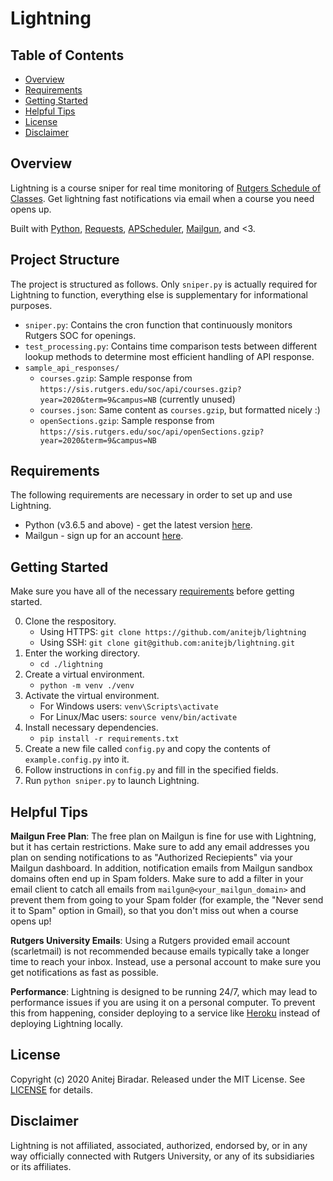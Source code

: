 # Lightning

## Table of Contents
- [Overview](#overview)
- [Requirements](#requirements)
- [Getting Started](#getting-started)
- [Helpful Tips](#helpful-tips)
- [License](#license)
- [Disclaimer](#disclaimer)

## Overview
Lightning is a course sniper for real time monitoring of [Rutgers Schedule of Classes](https://sis.rutgers.edu/soc/). Get lightning fast notifications via email when a course you need opens up.

Built with [Python](https://www.python.org/), [Requests](https://requests.readthedocs.io/), [APScheduler](https://apscheduler.readthedocs.io/), [Mailgun](https://www.mailgun.com/), and <3.

## Project Structure
The project is structured as follows. Only `sniper.py` is actually required for Lightning to function, everything else is supplementary for informational purposes.

- `sniper.py`: Contains the cron function that continuously monitors Rutgers SOC for openings.
- `test_processing.py`: Contains time comparison tests between different lookup methods to determine most efficient handling of API response.
- `sample_api_responses/`
    - `courses.gzip`: Sample response from `https://sis.rutgers.edu/soc/api/courses.gzip?year=2020&term=9&campus=NB` (currently unused)
    - `courses.json`: Same content as `courses.gzip`, but formatted nicely :)
    - `openSections.gzip`: Sample response from `https://sis.rutgers.edu/soc/api/openSections.gzip?year=2020&term=9&campus=NB`

## Requirements
The following requirements are necessary in order to set up and use Lightning.

- Python (v3.6.5 and above) - get the latest version [here](https://www.python.org/downloads/).
- Mailgun - sign up for an account [here](https://mailgun.com/).

## Getting Started
Make sure you have all of the necessary [requirements](#requirements) before getting started.

0. Clone the respository.
    - Using HTTPS: `git clone https://github.com/anitejb/lightning`
    - Using SSH: `git clone git@github.com:anitejb/lightning.git`
0. Enter the working directory.
    - `cd ./lightning`
0. Create a virtual environment.
    - `python -m venv ./venv`
0. Activate the virtual environment.
    - For Windows users: `venv\Scripts\activate`
    - For Linux/Mac users: `source venv/bin/activate`
0. Install necessary dependencies.
    - `pip install -r requirements.txt`
0. Create a new file called `config.py` and copy the contents of `example.config.py` into it.
0. Follow instructions in `config.py` and fill in the specified fields.
0. Run `python sniper.py` to launch Lightning.

## Helpful Tips

**Mailgun Free Plan**: The free plan on Mailgun is fine for use with Lightning, but it has certain restrictions. Make sure to add any email addresses you plan on sending notifications to as "Authorized Reciepients" via your Mailgun dashboard. In addition, notification emails from Mailgun sandbox domains often end up in Spam folders. Make sure to add a filter in your email client to catch all emails from `mailgun@<your_mailgun_domain>` and prevent them from going to your Spam folder (for example, the "Never send it to Spam" option in Gmail), so that you don't miss out when a course opens up!

**Rutgers University Emails**: Using a Rutgers provided email account (scarletmail) is not recommended because emails typically take a longer time to reach your inbox. Instead, use a personal account to make sure you get notifications as fast as possible.

**Performance**: Lightning is designed to be running 24/7, which may lead to performance issues if you are using it on a personal computer. To prevent this from happening, consider deploying to a service like [Heroku](https://heroku.com/) instead of deploying Lightning locally.

## License
Copyright (c) 2020 Anitej Biradar. Released under the MIT License. See
[LICENSE](LICENSE) for details.

## Disclaimer
Lightning is not affiliated, associated, authorized, endorsed by, or in any way officially connected with Rutgers University, or any of its subsidiaries or its affiliates.
